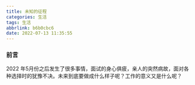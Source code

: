 ```yaml
---
title: 未知的征程
categories: 生活
tags: 生活
abbrlink: b6b0cbc6
date: 2022-07-13 11:35:55
---
```


### 前言
2022 年5月份之后发生了很多事情，面试的身心俱疲，亲人的突然病故，面对各种选择时的犹豫不决。未来到底要做成什么样子呢？工作的意义又是什么呢？

<!--more-->